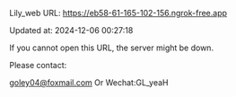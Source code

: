 Lily_web URL: https://eb58-61-165-102-156.ngrok-free.app

Updated at: 2024-12-06 00:27:18

If you cannot open this URL, the server might be down.

Please contact: 

goley04@foxmail.com Or Wechat:GL_yeaH